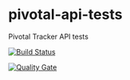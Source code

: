 # pivotal-api-tests
Pivotal Tracker API tests

[![Build Status](https://travis-ci.com/AT-12/pivotal-api-tests.svg?branch=develop)](https://travis-ci.com/AT-12/pivotal-api-tests) 

[![Quality Gate](https://sonarcloud.io/api/project_badges/measure?project=AT-12_pivotal-api-tests&metric=alert_status)](https://sonarcloud.io/dashboard/index/AT-12_pivotal-api-tests)
